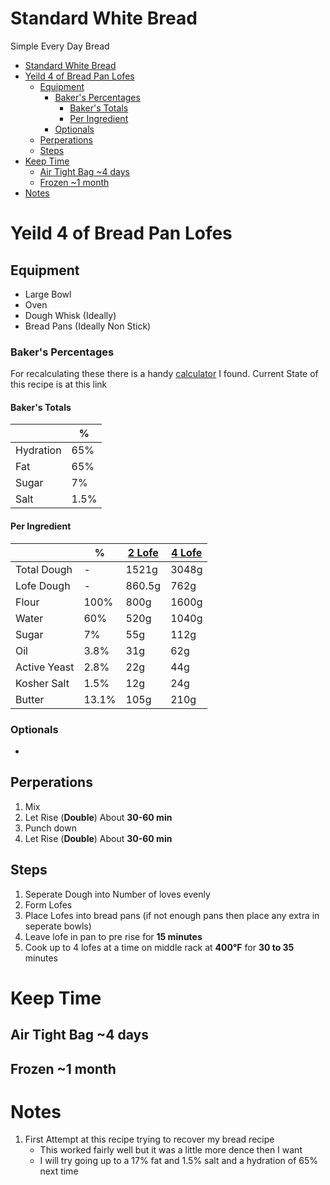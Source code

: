 # Standard White Bread

Simple Every Day Bread

- [Standard White Bread](#standard-white-bread)
- [Yeild 4 of Bread Pan Lofes](#yeild-4-of-bread-pan-lofes)
  - [Equipment](#equipment)
    - [Baker's Percentages](#bakers-percentages)
      - [Baker's Totals](#bakers-totals)
      - [Per Ingredient](#per-ingredient)
    - [Optionals](#optionals)
  - [Perperations](#perperations)
  - [Steps](#steps)
- [Keep Time](#keep-time)
  - [Air Tight Bag ~4 days](#air-tight-bag-4-days)
  - [Frozen ~1 month](#frozen-1-month)
- [Notes](#notes)

# Yeild 4 of Bread Pan Lofes

## Equipment
* Large Bowl
* Oven
* Dough Whisk (Ideally)
* Bread Pans (Ideally Non Stick)

### Baker's Percentages
For recalculating these there is a handy [calculator](https://foodgeek.dk/en/bread-calculator/) I found. Current State of this recipe is at this link

#### Baker's Totals
| | % |
| - | - |
| Hydration | 65% |
| Fat | 65% |
| Sugar | 7% |
| Salt | 1.5% |

#### Per Ingredient
|  | % | [2 Lofe](https://foodgeek.dk/en/bread-calculator/?n=%26lt%3BBread%26gt%3B&a=%26lt%3BAuthor%26gt%3B&s0=Dough&s0t=d&s0i0w=800&s0i0t=f&s0i0n=All-Purpose%2520Flour&s0i1w=520&s0i1t=d&s0i1n=Water&s0i2w=56&s0i2t=u&s0i2n=Sugar&s0i3w=31&s0i3t=a&s0i3n=Oil&s0i4w=22&s0i4t=y&s0i4n=Active%2520Yeast&s0i5w=12&s0i5t=t&s0i5n=Kosher%2520Salt&s0i6w=105&s0i6t=a&s0i6n=Butter&u=&nt=) | [4 Lofe](https://foodgeek.dk/en/bread-calculator/?n=%26lt%3BBread%26gt%3B&a=%26lt%3BAuthor%26gt%3B&s0=Dough&s0t=d&s0i0w=1600&s0i0t=f&s0i0n=All-Purpose%2520Flour&s0i1w=1040&s0i1t=d&s0i1n=Water&s0i2w=112&s0i2t=u&s0i2n=Sugar&s0i3w=62&s0i3t=a&s0i3n=Oil&s0i4w=44&s0i4t=y&s0i4n=Active%2520Yeast&s0i5w=24&s0i5t=t&s0i5n=Kosher%2520Salt&s0i6w=210&s0i6t=a&s0i6n=Butter&u=&nt=) |
| - | - | - | - |
| Total Dough | - | 1521g | 3048g |
| Lofe Dough | - | 860.5g | 762g |
| Flour | 100% | 800g | 1600g |
| Water | 60% | 520g | 1040g |
| Sugar | 7% | 55g | 112g |
| Oil | 3.8% | 31g | 62g |
| Active Yeast | 2.8% | 22g | 44g |
| Kosher Salt | 1.5% | 12g | 24g |
| Butter | 13.1% | 105g | 210g |

### Optionals
* 

## Perperations
1. Mix
2. Let Rise (**Double**) About **30-60 min**
3. Punch down
4. Let Rise (**Double**) About **30-60 min**

## Steps
1. Seperate Dough into Number of loves evenly
2. Form Lofes
3. Place Lofes into bread pans (if not enough pans then place any extra in seperate bowls)
4. Leave lofe in pan to pre rise for **15 minutes**
5. Cook up to 4 lofes at a time on middle rack at **400°F** for **30 to 35** minutes

# Keep Time
## Air Tight Bag ~4 days
## Frozen ~1 month

# Notes
1. First Attempt at this recipe trying to recover my bread recipe
   * This worked fairly well but it was a little more dence then I want
   * I will try going up to a 17% fat and 1.5% salt and a hydration of 65% next time
